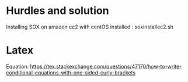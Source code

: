 # Hurdles and solution

Installing SOX on amazon ec2 with centOS installed : soxinstallec2.sh

# Latex

Equation: https://tex.stackexchange.com/questions/47170/how-to-write-conditional-equations-with-one-sided-curly-brackets

